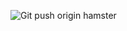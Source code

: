 ![Git push origin hamster](http://treasure.diylol.com/uploads/post/image/288058/resized_hamster-meme-generator-git-push-origin-hamster-d41d8c.jpg)
